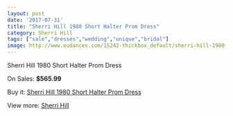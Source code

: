 ```yaml
---
layout: post
date: '2017-07-31'
title: "Sherri Hill 1980 Short Halter Prom Dress"
category: Sherri Hill
tags: ["sale","dresses","wedding","unique","bridal"]
image: http://www.eudances.com/15242-thickbox_default/sherri-hill-1980-short-halter-prom-dress.jpg
---
```

Sherri Hill 1980 Short Halter Prom Dress

On Sales: **$565.99**
<a href="https://www.eudances.com/en/sherri-hill/4515-sherri-hill-1980-short-halter-prom-dress.html"><amp-img layout="responsive" width="600" height="600" src="//www.eudances.com/15242-thickbox_default/sherri-hill-1980-short-halter-prom-dress.jpg" alt="Sherri Hill 1980 Short Halter Prom Dress 0" /></a>
<a href="https://www.eudances.com/en/sherri-hill/4515-sherri-hill-1980-short-halter-prom-dress.html"><amp-img layout="responsive" width="600" height="600" src="//www.eudances.com/15244-thickbox_default/sherri-hill-1980-short-halter-prom-dress.jpg" alt="Sherri Hill 1980 Short Halter Prom Dress 1" /></a>
<a href="https://www.eudances.com/en/sherri-hill/4515-sherri-hill-1980-short-halter-prom-dress.html"><amp-img layout="responsive" width="600" height="600" src="//www.eudances.com/15243-thickbox_default/sherri-hill-1980-short-halter-prom-dress.jpg" alt="Sherri Hill 1980 Short Halter Prom Dress 2" /></a>

Buy it: [Sherri Hill 1980 Short Halter Prom Dress](https://www.eudances.com/en/sherri-hill/4515-sherri-hill-1980-short-halter-prom-dress.html "Sherri Hill 1980 Short Halter Prom Dress")

View more: [Sherri Hill](https://www.eudances.com/en/80-Sherri-Hill "Sherri Hill")